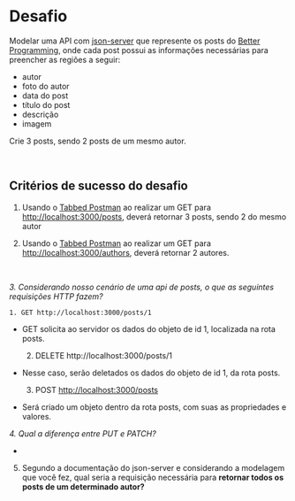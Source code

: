 # Desafio

Modelar uma API com [json-server](https://github.com/typicode/json-server) que represente os posts do [Better Programming](https://betterprogramming.pub/archive), onde cada post possui as informações necessárias para preencher as regiões a seguir:

- autor
- foto do autor
- data do post
- título do post
- descrição
- imagem

Crie 3 posts, sendo 2 posts de um mesmo autor.

<br>

## Critérios de sucesso do desafio

1. Usando o [Tabbed Postman](https://chrome.google.com/webstore/detail/tabbed-postman-rest-clien/coohjcphdfgbiolnekdpbcijmhambjff/related?hl=pt-br) ao realizar um GET para [http://localhost:3000/posts](http://localhost:3000/posts), deverá retornar 3 posts, sendo 2 do mesmo autor


2. Usando o [Tabbed Postman](https://chrome.google.com/webstore/detail/tabbed-postman-rest-clien/coohjcphdfgbiolnekdpbcijmhambjff/related?hl=pt-br) ao realizar um GET para [http://localhost:3000/authors](http://localhost:3000/authors), deverá retornar 2 autores.

<br>

*3. Considerando nosso cenário de uma api de posts, o que as seguintes requisições HTTP fazem?*

    1. GET http://localhost:3000/posts/1

- GET solicita ao servidor os dados do objeto de id 1, localizada na rota posts.

    2. DELETE http://localhost:3000/posts/1

- Nesse caso, serão deletados os dados do objeto de id 1, da rota posts. 

    3. POST [http://localhost:3000/posts](http://localhost:3000/posts)

- Será criado um objeto dentro da rota posts, com suas as propriedades e valores.

*4. Qual a diferença entre PUT e PATCH?*

- 




5. Segundo a documentação do json-server e considerando a modelagem que você fez, qual seria a requisição necessária para **retornar todos os posts de um determinado autor?**